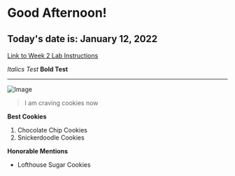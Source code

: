 # Good Afternoon! 

## Today's date is: January 12, 2022 

[Link to Week 2 Lab Instructions](https://ucsd-cse15l-w22.github.io/week/week2/)

*Italics Test* 
**Bold Test** 

---

![Image](https://img.buzzfeed.com/thumbnailer-prod-us-east-1/video-api/assets/62298.jpg?output-format=auto&output-quality=auto&resize=600:*)
> I am craving cookies now 

**Best Cookies** 
1. Chocolate Chip Cookies
2. Snickerdoodle Cookies 

**Honorable Mentions**
* Lofthouse Sugar Cookies 
